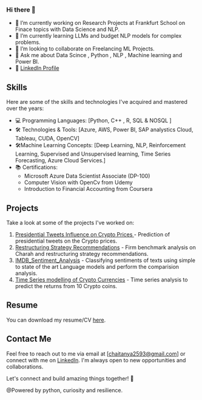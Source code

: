 ### Hi there 👋


- 🔭 I’m currently working on Research Projects at Frankfurt School on Finace topics with Data Science and NLP.
- 🌱 I’m currently learning LLMs and budget NLP models for complex problems.
- 👯 I’m looking to collaborate on Freelancing ML Projects.
- 💬 Ask me about Data Scince , Python , NLP , Machine learning and Power BI.
- 📝 [LinkedIn Profile]([https://www.linkedin.com/in/your-linkedin-profile/](https://www.linkedin.com/in/v-s-chaitanya-madduri-2886447a))

## Skills

Here are some of the skills and technologies I've acquired and mastered over the years:

- 💻 Programming Languages: [Python, C++ , R, SQL & NOSQL ]
- 🛠️ Technologies & Tools: [Azure, AWS, Power BI, SAP analystics Cloud, Tableau, CUDA, OpenCV]
- 🛠️Machine Learning Concepts: [Deep Learning, NLP, Reinforcement Learning, Supervised and Unsupervised learning, Time Series Forecasting, Azure Cloud Services.]
- 📚 Certifications:
    -   Microsoft Azure Data Scientist Associate (DP-100)
    -   Computer Vision with OpenCv from Udemy
    -   Introduction to Financial Accounting from Coursera

## Projects

Take a look at some of the projects I've worked on:

1. [Presidential Tweets Influence on Crypto Prices	](https://github.com/chaitanya2593/GSFM_t9_Presidential_Tweets) - Prediction of presidential tweets on the Crypto prices.
2. [Restructuring Strategy Recommendations](https://github.com/chaitanya2593/SPM_G3) -  Firm benchmark analysis on Charah and restructuring strategy recommendations.
3. [IMDB_Sentiment_Analysis](https://github.com/chaitanya2593/IMDB_Sentiment_Analysis) - Classifying sentiments of texts using simple to state of the art Language models and perform the comparision analysis.
4. [Time Series modelling of Crypto Currencies](https://github.com/chaitanya2593/Crypto_Timeseries_Analysis) - Time series analysis to predict the returns from 10 Crypto coins.



## Resume

You can download my resume/CV [here](link-to-your-resume).

## Contact Me

Feel free to reach out to me via email at [chaitanya2593@gmail.com] or connect with me on [LinkedIn]([https://www.linkedin.com/in/your-linkedin-profile/](https://www.linkedin.com/in/v-s-chaitanya-madduri-2886447a)). I'm always open to new opportunities and collaborations.

Let's connect and build amazing things together! 🚀

@Powered by python, curiosity and resilience. 
